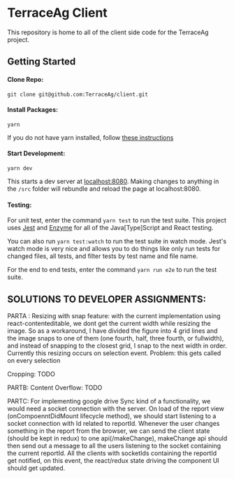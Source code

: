 # TerraceAg Client

This repository is home to all of the client side code for the TerraceAg project.

## Getting Started

#### Clone Repo:
```
git clone git@github.com:TerraceAg/client.git
```

#### Install Packages:
```
yarn
```
If you do not have yarn installed, follow [these instructions](https://yarnpkg.com/en/docs/install)

#### Start Development:
```
yarn dev
```

This starts a dev server at [localhost:8080](localhost:8080). Making changes to anything in the `/src` folder will rebundle and reload the page at localhost:8080.

#### Testing:
For unit test, enter the command `yarn test` to run the test suite. This project uses [Jest](https://facebook.github.io/jest/) and [Enzyme](http://airbnb.io/enzyme/index.html) for all of the Java[Type]Script and React testing.

You can also run `yarn test:watch` to run the test suite in watch mode. Jest's watch mode is very nice and allows you to do things like only run tests for changed files, all tests, and filter tests by test name and file name.

For the end to end tests, enter the command `yarn run e2e` to run the test suite.


## SOLUTIONS TO DEVELOPER ASSIGNMENTS: 

PARTA : 
Resizing with snap feature: with the current implementation using react-contenteditable, we dont get the current width while resizing the image. So as a workaround, I have divided the figure into 4 grid lines and the image snaps to one of them (one fourth, half, three fourth, or fullwidth), and instead of snapping to the closest grid, I snap to the next width in order. Currently this resizing occurs on selection event.
Problem: this gets called on every selection

Cropping: TODO

PARTB: Content Overflow: TODO

PARTC: 
For implementing google drive Sync kind of a functionality, we would need a socket connection with the server.
On load of the report view (onCompoenntDidMount lifecycle method), we should start listening to a socket connection with Id related to reportId.
Whenever the user changes something in the report from the browser, we can send the client state (should be kept in redux) to one api(/makeChange), makeChange api should then send out a message to all the users listening to the socket containing the current reportId.
All the clients with socketIds containing the reportId get notified, on this event, the react/redux state driving the component UI should get updated.  